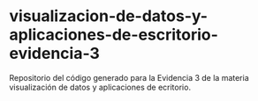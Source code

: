 # visualizacion-de-datos-y-aplicaciones-de-escritorio-evidencia-3
 Repositorio del código generado para la Evidencia 3 de la materia visualización de datos y aplicaciones de ecritorio.
